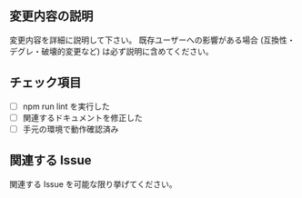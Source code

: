 ## 変更内容の説明
変更内容を詳細に説明して下さい。
既存ユーザーへの影響がある場合 (互換性・デグレ・破壊的変更など) は必ず説明に含めてください。

## チェック項目
- [ ] npm run lint を実行した
- [ ] 関連するドキュメントを修正した
- [ ] 手元の環境で動作確認済み

## 関連する Issue
関連する Issue を可能な限り挙げてください。
